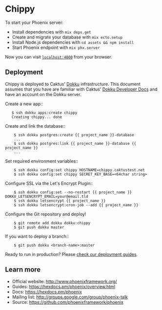# Chippy

To start your Phoenix server:

  * Install dependencies with `mix deps.get`
  * Create and migrate your database with `mix ecto.setup`
  * Install Node.js dependencies with `cd assets && npm install`
  * Start Phoenix endpoint with `mix phx.server`

Now you can visit [`localhost:4000`](http://localhost:4000) from your browser.

## Deployment

Chippy is deployed to Caktus' [Dokku](http://dokku.viewdocs.io/dokku/) infrastructure. This document assumes that
you have are familiar with Caktus' [Dokku Developer Docs](https://caktus.github.io/developer-documentation/dokku.html)
and have an account on the Dokku server.

Create a new app::

```
   $ ssh dokku apps:create chippy
   Creating chippy... done
```

Create and link the database::

```
    $ ssh dokku postgres:create {{ project_name }}-database
    ...
    $ ssh dokku postgres:link {{ project_name }}-database {{ project_name }}
    ...
```

Set required environment variables::

```
    $ ssh dokku config:set chippy HOSTNAME=chippy.caktustest.net
    $ ssh dokku config:set chippy SECRET_KEY_BASE=<64char string>
```

Configure SSL via the Let's Encrypt Plugin::

```
    $ ssh dokku config:set --no-restart {{ project_name }} DOKKU_LETSENCRYPT_EMAIL=your@email.tld
    $ ssh dokku letsencrypt {{ project_name }}
    $ ssh dokku letsencrypt:cron-job --add {{ project_name }}
```

Configure the Git repository and deploy!

```
    $ git remote add dokku dokku:chippy
    $ git push dokku master
```

If you want to deploy a branch::

```
    $ git push dokku <branch-name>:master
```

Ready to run in production? Please [check our deployment guides](https://hexdocs.pm/phoenix/deployment.html).

## Learn more

  * Official website: http://www.phoenixframework.org/
  * Guides: https://hexdocs.pm/phoenix/overview.html
  * Docs: https://hexdocs.pm/phoenix
  * Mailing list: http://groups.google.com/group/phoenix-talk
  * Source: https://github.com/phoenixframework/phoenix
